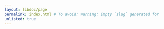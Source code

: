 ```yaml
---
layout: libdoc/page
permalink: index.html # To avoid: Warning: Empty `slug` generated for '/'.
unlisted: true
---
```

